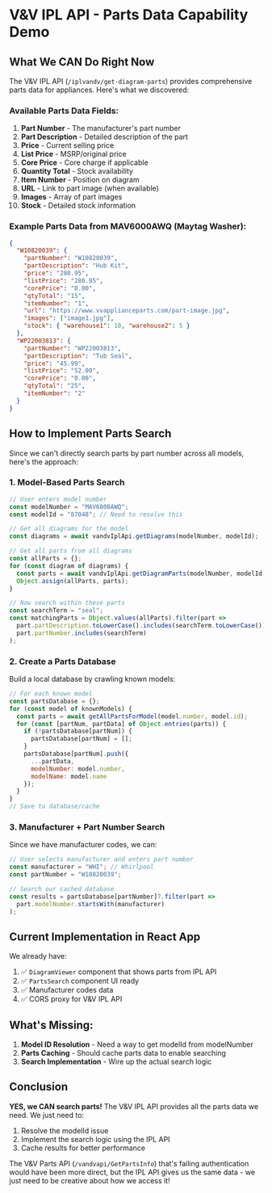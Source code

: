 # V&V IPL API - Parts Data Capability Demo

## What We CAN Do Right Now

The V&V IPL API (`/iplvandv/get-diagram-parts`) provides comprehensive parts data for appliances. Here's what we discovered:

### Available Parts Data Fields:

1. **Part Number** - The manufacturer's part number
2. **Part Description** - Detailed description of the part
3. **Price** - Current selling price
4. **List Price** - MSRP/original price
5. **Core Price** - Core charge if applicable
6. **Quantity Total** - Stock availability
7. **Item Number** - Position on diagram
8. **URL** - Link to part image (when available)
9. **Images** - Array of part images
10. **Stock** - Detailed stock information

### Example Parts Data from MAV6000AWQ (Maytag Washer):

```json
{
  "W10820039": {
    "partNumber": "W10820039",
    "partDescription": "Hub Kit",
    "price": "280.95",
    "listPrice": "280.95",
    "corePrice": "0.00",
    "qtyTotal": "15",
    "itemNumber": "1",
    "url": "https://www.vvapplianceparts.com/part-image.jpg",
    "images": ["image1.jpg"],
    "stock": { "warehouse1": 10, "warehouse2": 5 }
  },
  "WP22003813": {
    "partNumber": "WP22003813",
    "partDescription": "Tub Seal",
    "price": "45.99",
    "listPrice": "52.00",
    "corePrice": "0.00",
    "qtyTotal": "25",
    "itemNumber": "2"
  }
}
```

## How to Implement Parts Search

Since we can't directly search parts by part number across all models, here's the approach:

### 1. Model-Based Parts Search
```javascript
// User enters model number
const modelNumber = "MAV6000AWQ";
const modelId = "87048"; // Need to resolve this

// Get all diagrams for the model
const diagrams = await vandvIplApi.getDiagrams(modelNumber, modelId);

// Get all parts from all diagrams
const allParts = {};
for (const diagram of diagrams) {
  const parts = await vandvIplApi.getDiagramParts(modelNumber, modelId, diagram.diagramId);
  Object.assign(allParts, parts);
}

// Now search within these parts
const searchTerm = "seal";
const matchingParts = Object.values(allParts).filter(part => 
  part.partDescription.toLowerCase().includes(searchTerm.toLowerCase()) ||
  part.partNumber.includes(searchTerm)
);
```

### 2. Create a Parts Database
Build a local database by crawling known models:
```javascript
// For each known model
const partsDatabase = {};
for (const model of knownModels) {
  const parts = await getAllPartsForModel(model.number, model.id);
  for (const [partNum, partData] of Object.entries(parts)) {
    if (!partsDatabase[partNum]) {
      partsDatabase[partNum] = [];
    }
    partsDatabase[partNum].push({
      ...partData,
      modelNumber: model.number,
      modelName: model.name
    });
  }
}
// Save to database/cache
```

### 3. Manufacturer + Part Number Search
Since we have manufacturer codes, we can:
```javascript
// User selects manufacturer and enters part number
const manufacturer = "WHI"; // Whirlpool
const partNumber = "W10820039";

// Search our cached database
const results = partsDatabase[partNumber]?.filter(part => 
  part.modelNumber.startsWith(manufacturer)
);
```

## Current Implementation in React App

We already have:
1. ✅ `DiagramViewer` component that shows parts from IPL API
2. ✅ `PartsSearch` component UI ready
3. ✅ Manufacturer codes data
4. ✅ CORS proxy for V&V IPL API

## What's Missing:

1. **Model ID Resolution** - Need a way to get modelId from modelNumber
2. **Parts Caching** - Should cache parts data to enable searching
3. **Search Implementation** - Wire up the actual search logic

## Conclusion

**YES, we CAN search parts!** The V&V IPL API provides all the parts data we need. We just need to:
1. Resolve the modelId issue
2. Implement the search logic using the IPL API
3. Cache results for better performance

The V&V Parts API (`/vandvapi/GetPartsInfo`) that's failing authentication would have been more direct, but the IPL API gives us the same data - we just need to be creative about how we access it! 